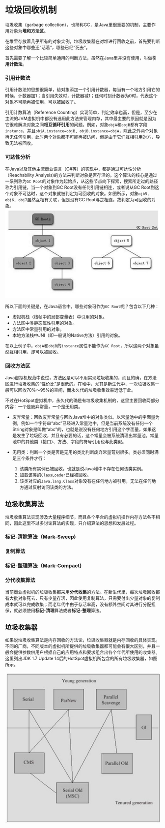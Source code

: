 # 垃圾回收机制

垃圾收集（garbage collection），也简称GC，是Java里很重要的机制，主要作用对象为**堆和方法区**。

在堆里存放着几乎所有的对象实例，垃圾收集器在对堆进行回收之前，首先要判断这些对象中哪些还“活着”，哪些已经“死去”。

首先需要了解一个比较简单通用的判断方法，虽然在Java里并没有使用，叫做**引用计数法**。
### 引用计数法
引用计数法的思想很简单，给对象添加一个引用计数器，每当有一个地方引用它的时候，计数器加1；当引用失效时，计数器减1；任何时刻计数器为0时，代表这个对象不可能再被使用，可以被回收了。

引用计数算法（Reference Counting）实现简单，判定效率也高，但是，至少在主流的JVM虚拟机中都没有选用此方法来管理内存，其中最主要的原因就是因为它很难解决对象之间**相互循环引用**的问题。例如，对象`objA`和`objB`都有字段`instance`，并且`objA.instance=objB, objB.instance=objA`，除此之外两个对象再无任何引用，此时两个对象都不可能再被访问，但是由于它们互相引用对方，导致无法被回收。

### 可达性分析
在Java以及其他主流商业语言（C#等）的实现中，都是通过可达性分析（Reachability Analysis)的方法来判断对象是否存活的。这个算法的核心是通过一系列称为`GC Root`的对象作为起始点，从这些节点向下探索，搜索所走过的路径称为引用链，当一个对象到GC Root没有任何引用链相连，或者说从GC Root到这个对象不可达时，这个对象就被判定为可回收的对象。如图所示，对象`ojb5, obj6, obj7`虽然互相有关联，但是没有GC Root与之相连，故判定为可回收的对象。
![GC-Root](./gc-root.jpg)

所以下面的关键是，在Java语言中，哪些对象可作为`GC Root`呢？包含以下几种：
* 虚拟机栈（栈帧中的局部变量表）中引用的对象。
* 方法区中类静态属性引用的对象。
* 方法区中常量引用的对象。
* 本地方法栈中JNI（即一般说的Native方法）引用的对象。

在以上例子中，`objA`和`objB`的`instance`属性不能作为`GC Root`，所以这两个对象虽然互相引用，却可以被回收。

### 回收方法区
Java虚拟机规范中说过，方法区是可以不用实现垃圾收集的，而且的确，在方法区进行垃圾收集的“性价比”是很低的。在堆中，尤其是新生代中，一次垃圾收集一般可以回收70%～95%的空间，而永久代的垃圾收集效率远低于此。

不过在HotSpot虚拟机中，永久代的确是有垃圾收集机制的，这里主要回收两部分内容：一个是废弃常量，一个是无用类。

* 废弃常量：回收废弃常量与回收Java堆中的对象类似。以常量池中的字面量为例，例如一个字符串“abc”已经进入常量池中，但是当前系统没有任何一个String对象是叫做“abc”的，也就是说没有任何地方引用这个字面量，如果这是发生了垃圾回收，并且有必要的话，这个常量会被系统清理出常量池。常量池中的其他类（接口）、方法、字段的符号引用也与此类似。

* 无用类：判断一个类是否是无用的类比判断废弃常量苛刻很多。类必须同时满足三个条件才行：
    1. 该类所有实例已被回收，也就是说Java堆中不存在任何该类实例。
    2. 加载该类的`ClassLoader`已经被回收。
    3. 该类对应的`Java.lang.Class`对象没有在任何地方被引用，无法在任何地方通过反射访问该类的方法。

## 垃圾收集算法
垃圾收集算法实现涉及大量程序细节，而且各个平台的虚拟机操作内存方法各不相同，因此这里不过多讨论算法的实现，只介绍算法的思想和发展过程。

### 标记-清除算法（Mark-Sweep)

### 复制算法

### 标记-整理算法（Mark-Compact)

### 分代收集算法
当前商业虚拟机的垃圾收集都采用**分代收集**的方法。在新生代里，每次垃圾回收都有大批对象死去，只有少量存活，因此使用复制算法，只需要付出少量对象的复制成本就可以完成收集；而老年代中由于存活率高，没有额外空间对其进行分配担保，就必须使用**标记-清理**算法或者**标记-整理**算法。

## 垃圾收集器
如果说垃圾收集算法是内存回收的方法论，垃圾收集器就是内存回收的具体实现。不同的厂商，不同版本的虚拟机所提供的垃圾收集器都可能会有很大区别，并且一般会提供参数供用户根据自己的应用特点和要求组合出各个年代所使用的收集器。这里列出JDK 1.7 Update 14后的HotSpot虚拟机所包含的所有垃圾收集器，如图所示。

![垃圾收集器](./garbage-collector.jpg)